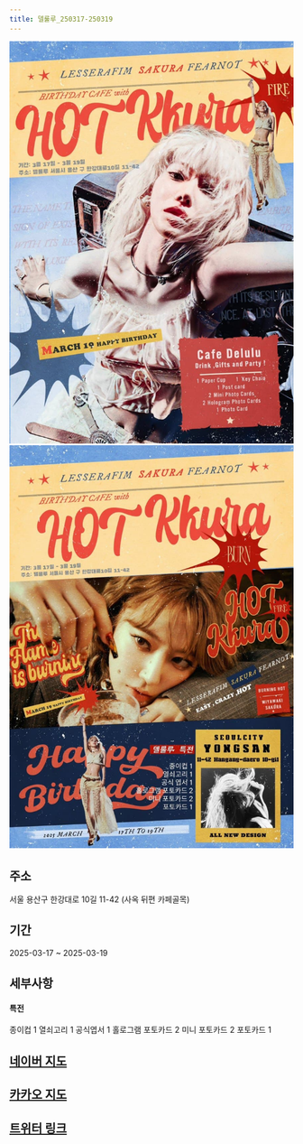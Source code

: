 ```yaml
---
title: 델룰루_250317-250319
---
```


<img src="/assets/1741090726.jpg"/>
<img src="/assets/1741090726 (1).jpg"/>

## 주소
서울 용산구 한강대로 10길 11-42
(사옥 뒤편 카페골목)

## 기간
2025-03-17 ~ 2025-03-19

## 세부사항
#### 특전
종이컵 1
열쇠고리 1
공식엽서 1
홀로그램 포토카드 2
미니 포토카드 2
포토카드 1


## [네이버 지도](https://naver.me/FpxYKbNg)
## [카카오 지도](https://place.map.kakao.com/343648976)
## [트위터 링크](https://x.com/JOnlyForSakura_/status/1894643599339655477?t=60vCpmgV_AvmiGPonvUXMA&s=19)


